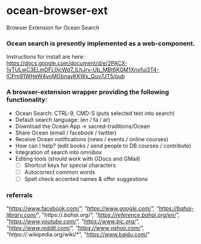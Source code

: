 # ocean-browser-ext
Browser Extension for Ocean Search


### Ocean search is presently implemented as a web-component.

Instructions for install are here:  https://docs.google.com/document/d/e/2PACX-1vTULwC3ELmDFL0jcWd7_lLhJrv-Ub_MBt6KGM1Xnxfui3T4-lCPm91WHeW4voMGbnayKKWx_Quv7JT5/pub

### A browser-extension wrapper providing the following functionality:

* Ocean Search: CTRL-9, CMD-S (puts selected text into search)
* Default search language: (en / fa / ar)
* Download the Ocean App -> sacred-traditions/Ocean
* Share Ocean (email / facebook / twitter)
* Receive Ocean notifications (news / events / online courses)
* How can I help? (edit books / send people to DB courses / contribute)
* Integration of search into omnibox
* Editing tools  (should work with GDocs and GMail)
  * [ ]  Shortcut keys for special characters
  * [  ] Autocorrect common words
  * [  ] Spell check accented names & offer suggestions

### referrals ###
  "https://www.facebook.com/*",
  "https://www.google.com/",
  "https://bahai-library.com/*",
  "https://*.bahai.org/",
  "https://reference.bahai.org/en/",
  "https://www.youtube.com/",
  "https://www.bic.org/",
  "https://www.reddit.com/",
  "https://www.yahoo.com/",
  "https://*.wikipedia.org/wiki/*",
  "https://www.baidu.com/"

